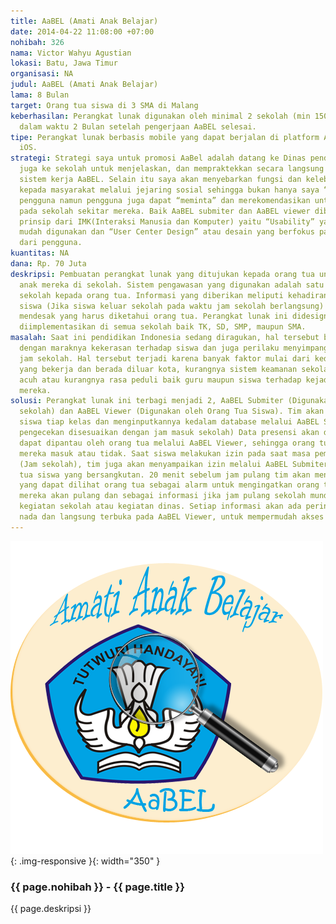 ```yaml
---
title: AaBEL (Amati Anak Belajar)
date: 2014-04-22 11:08:00 +07:00
nohibah: 326
nama: Victor Wahyu Agustian
lokasi: Batu, Jawa Timur
organisasi: NA
judul: AaBEL (Amati Anak Belajar)
lama: 8 Bulan
target: Orang tua siswa di 3 SMA di Malang
keberhasilan: Perangkat lunak digunakan oleh minimal 2 sekolah (min 150 pengguna/sekolah)
  dalam waktu 2 Bulan setelah pengerjaan AaBEL selesai.
tipe: Perangkat lunak berbasis mobile yang dapat berjalan di platform Android dan
  iOS.
strategi: Strategi saya untuk promosi AaBel adalah datang ke Dinas pendidikan dan
  juga ke sekolah untuk menjelaskan, dan mempraktekkan secara langsung kelebihan serta
  sistem kerja AaBEL. Selain itu saya akan menyebarkan fungsi dan kelebihan dari AaBEL
  kepada masyarakat melalui jejaring sosial sehingga bukan hanya saya “menawari” pihak
  pengguna namun pengguna juga dapat “meminta” dan merekomendasikan untuk diimplementasikan
  pada sekolah sekitar mereka. Baik AaBEL submiter dan AaBEL viewer dibuat berdasarkan
  prinsip dari IMK(Interaksi Manusia dan Komputer) yaitu “Usability” yang berarti
  mudah digunakan dan “User Center Design” atau desain yang berfokus pada kemampuan
  dari pengguna.
kuantitas: NA
dana: Rp. 70 Juta
deskripsi: Pembuatan perangkat lunak yang ditujukan kepada orang tua untuk mengawasi
  anak mereka di sekolah. Sistem pengawasan yang digunakan adalah satu arah dari pihak
  sekolah kepada orang tua. Informasi yang diberikan meliputi kehadiran siswa, izin
  siswa (Jika siswa keluar sekolah pada waktu jam sekolah berlangsung) dan juga informasi
  mendesak yang harus diketahui orang tua. Perangkat lunak ini didesign agar dapat
  diimplementasikan di semua sekolah baik TK, SD, SMP, maupun SMA.
masalah: Saat ini pendidikan Indonesia sedang diragukan, hal tersebut berhubungan
  dengan maraknya kekerasan terhadap siswa dan juga perilaku menyimpang siswa pada
  jam sekolah. Hal tersebut terjadi karena banyak faktor mulai dari kedua orang tua
  yang bekerja dan berada diluar kota, kurangnya sistem keamanan sekolah hingga sikap
  acuh atau kurangnya rasa peduli baik guru maupun siswa terhadap kejadian di sekitar
  mereka.
solusi: Perangkat lunak ini terbagi menjadi 2, AaBEL Submiter (Digunakan oleh Tim
  sekolah) dan AaBEL Viewer (Digunakan oleh Orang Tua Siswa). Tim akan mengecek presensi
  siswa tiap kelas dan menginputkannya kedalam database melalui AaBEL Submiter. (Waktu
  pengecekan disesuaikan dengan jam masuk sekolah) Data presensi akan disubmit dan
  dapat dipantau oleh orang tua melalui AaBEL Viewer, sehingga orang tua tahu anak
  mereka masuk atau tidak. Saat siswa melakukan izin pada saat masa pembelajaran berlangsung
  (Jam sekolah), tim juga akan menyampaikan izin melalui AaBEL Submiter kepada orang
  tua siswa yang bersangkutan. 20 menit sebelum jam pulang tim akan mensubmit pesan
  yang dapat dilihat orang tua sebagai alarm untuk mengingatkan orang tua bahwa anak
  mereka akan pulang dan sebagai informasi jika jam pulang sekolah mundur baik dikarenakan
  kegiatan sekolah atau kegiatan dinas. Setiap informasi akan ada peringatan berupa
  nada dan langsung terbuka pada AaBEL Viewer, untuk mempermudah akses orang tua.
---
```


![326](/static/img/hibahcms/326.png){: .img-responsive }{: width="350" }

### {{ page.nohibah }} - {{ page.title }}

{{ page.deskripsi }}

